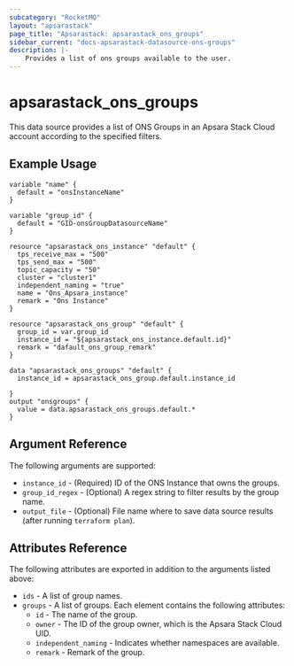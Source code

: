 ```yaml
---
subcategory: "RocketMQ"
layout: "apsarastack"
page_title: "Apsarastack: apsarastack_ons_groups"
sidebar_current: "docs-apsarastack-datasource-ons-groups"
description: |-
    Provides a list of ons groups available to the user.
---
```


# apsarastack\_ons\_groups

This data source provides a list of ONS Groups in an Apsara Stack Cloud account according to the specified filters.


## Example Usage

```
variable "name" {
  default = "onsInstanceName"
}

variable "group_id" {
  default = "GID-onsGroupDatasourceName"
}

resource "apsarastack_ons_instance" "default" {
  tps_receive_max = "500"
  tps_send_max = "500"
  topic_capacity = "50"
  cluster = "cluster1"
  independent_naming = "true"
  name = "Ons_Apsara_instance"
  remark = "Ons Instance"
}

resource "apsarastack_ons_group" "default" {
  group_id = var.group_id
  instance_id = "${apsarastack_ons_instance.default.id}"
  remark = "dafault_ons_group_remark"
}

data "apsarastack_ons_groups" "default" {
  instance_id = apsarastack_ons_group.default.instance_id

}
output "onsgroups" {
  value = data.apsarastack_ons_groups.default.*
}
```

## Argument Reference

The following arguments are supported:

* `instance_id` - (Required) ID of the ONS Instance that owns the groups.
* `group_id_regex` - (Optional) A regex string to filter results by the group name. 
* `output_file` - (Optional) File name where to save data source results (after running `terraform plan`).

## Attributes Reference

The following attributes are exported in addition to the arguments listed above:

* `ids` - A list of group names.
* `groups` - A list of groups. Each element contains the following attributes:
  * `id` - The name of the group.
  * `owner` - The ID of the group owner, which is the Apsara Stack Cloud UID.
  * `independent_naming` - Indicates whether namespaces are available.
  * `remark` - Remark of the group.
